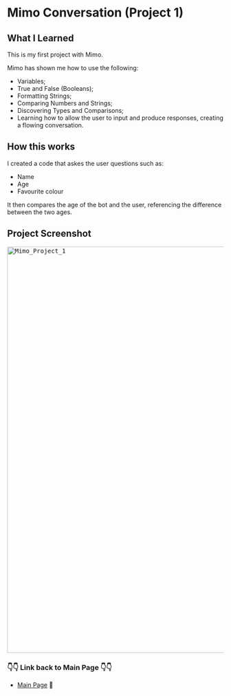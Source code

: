# Mimo Conversation (Project 1)

## What I Learned

This is my first project with Mimo.

Mimo has shown me how to use the following:
- Variables;
- True and False (Booleans);
- Formatting Strings;
- Comparing Numbers and Strings;
- Discovering Types and Comparisons;
- Learning how to allow the user to input and produce responses, creating a flowing conversation.

## How this works

I created a code that askes the user questions such as:
- Name
- Age
- Favourite colour

It then compares the age of the bot and the user, referencing the difference between the two ages.


## Project Screenshot

<kbd><img width="944" alt="Mimo_Project_1" src="https://github.com/user-attachments/assets/bd7672a9-ddec-45b1-975a-885120a5c45f" />

### 👇👇 Link back to Main Page 👇👇
- [Main Page](https://github.com/MattyTurbo299) 🔗
